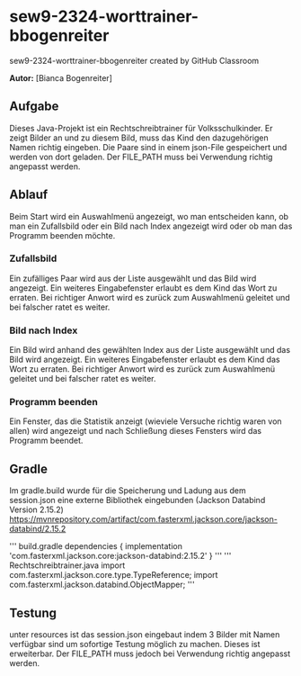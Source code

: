 # sew9-2324-worttrainer-bbogenreiter
sew9-2324-worttrainer-bbogenreiter created by GitHub Classroom

**Autor:** [Bianca Bogenreiter]

## Aufgabe
Dieses Java-Projekt ist ein Rechtschreibtrainer für Volksschulkinder. Er zeigt Bilder an und zu diesem Bild, muss das Kind den dazugehörigen Namen richtig eingeben. Die Paare sind in einem json-File gespeichert und werden von dort geladen. Der FILE_PATH muss bei Verwendung richtig angepasst werden.

## Ablauf
Beim Start wird ein Auswahlmenü angezeigt, wo man entscheiden kann, ob man ein Zufallsbild oder ein Bild nach Index angezeigt wird oder ob man das Programm beenden möchte.

### Zufallsbild
Ein zufälliges Paar wird aus der Liste ausgewählt und das Bild wird angezeigt. Ein weiteres Eingabefenster erlaubt es dem Kind das Wort zu erraten. Bei richtiger Anwort wird es zurück zum Auswahlmenü geleitet und bei falscher ratet es weiter.

### Bild nach Index
Ein Bild wird anhand des gewählten Index aus der Liste ausgewählt und das Bild wird angezeigt. Ein weiteres Eingabefenster erlaubt es dem Kind das Wort zu erraten. Bei richtiger Anwort wird es zurück zum Auswahlmenü geleitet und bei falscher ratet es weiter.

### Programm beenden
Ein Fenster, das die Statistik anzeigt (wieviele Versuche richtig waren von allen) wird angezeigt und nach Schließung dieses Fensters wird das Programm beendet.

## Gradle
Im gradle.build wurde für die Speicherung und Ladung aus dem session.json eine externe Bibliothek eingebunden (Jackson Databind Version 2.15.2)
https://mvnrepository.com/artifact/com.fasterxml.jackson.core/jackson-databind/2.15.2

''' build.gradle
dependencies {
    implementation 'com.fasterxml.jackson.core:jackson-databind:2.15.2'
}
'''
''' Rechtschreibtrainer.java
import com.fasterxml.jackson.core.type.TypeReference;
import com.fasterxml.jackson.databind.ObjectMapper;
'''

## Testung
unter resources ist das session.json eingebaut indem 3 Bilder mit Namen verfügbar sind um sofortige Testung möglich zu machen. Dieses ist erweiterbar. Der FILE_PATH muss jedoch bei Verwendung richtig angepasst werden.
